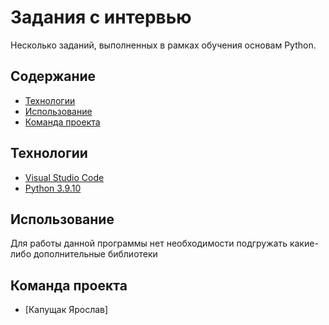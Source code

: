 # Задания с интервью
Несколько заданий, выполненных в рамках обучения основам Python.

## Содержание
- [Технологии](#технологии)
- [Использование](#Использование)
- [Команда проекта](#команда-проекта)

## Технологии
- [Visual Studio Code](https://code.visualstudio.com/)
- [Python 3.9.10](https://www.python.org/downloads/release/python-3910/)

## Использование
Для работы данной программы нет необходимости подгружать какие-либо дополнительные библиотеки

## Команда проекта

- [Капущак Ярослав]



